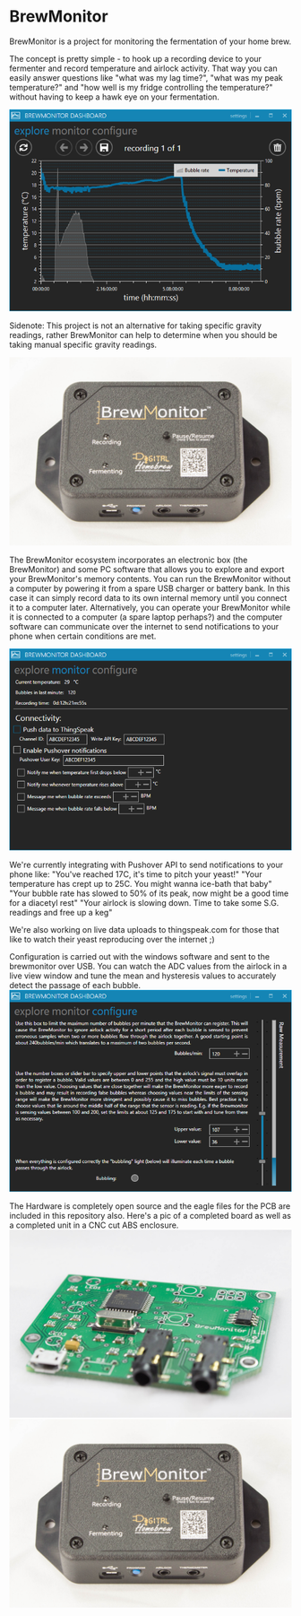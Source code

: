BrewMonitor
===========
BrewMonitor is a project for monitoring the fermentation of your home brew.

The concept is pretty simple - to hook up a recording device to your fermenter and record temperature and airlock activity. That way you can easily answer questions like "what was my lag time?", "what was my peak temperature?" and "how well is my fridge controlling the temperature?" without having to keep a hawk eye on your fermentation.

![alt tag](https://github.com/DigitalHomebrew/BrewMonitor/blob/master/Images/explore%20screenshot.png?raw=true)

Sidenote: This project is not an alternative for taking specific gravity readings, rather BrewMonitor can help to determine when you should be taking manual specific gravity readings.

![alt tag](https://github.com/DigitalHomebrew/BrewMonitor/blob/master/Images/brewmonitor%20enclosure.jpg)

The BrewMonitor ecosystem incorporates an electronic box (the BrewMonitor) and some PC software that allows you to explore and export your BrewMonitor's memory contents. You can run the BrewMonitor without a computer by powering it from a spare USB charger or battery bank. In this case it can simply record data to its own internal memory until you connect it to a computer later. Alternatively, you can operate your BrewMonitor while it is connected to a computer (a spare laptop perhaps?) and the computer software can communicate over the internet to send notifications to your phone when certain conditions are met.

![alt tag](https://github.com/DigitalHomebrew/BrewMonitor/blob/master/Images/monitor%20screenshot.png?raw=true)

We're currently integrating with Pushover API to send notifications to your phone like:
"You've reached 17C, it's time to pitch your yeast!"
"Your temperature has crept up to 25C. You might wanna ice-bath that baby"
"Your bubble rate has slowed to 50% of its peak, now might be a good time for a diacetyl rest"
"Your airlock is slowing down. Time to take some S.G. readings and free up a keg"

We're also working on live data uploads to thingspeak.com for those that like to watch their yeast reproducing over the internet ;)

Configuration is carried out with the windows software and sent to the brewmonitor over USB. You can watch the ADC values from the airlock in a live view window and tune the mean and hysteresis values to accurately detect the passage of each bubble.
![alt tag](https://github.com/DigitalHomebrew/BrewMonitor/blob/master/Images/configure%20screenshot.png?raw=true)


The Hardware is completely open source and the eagle files for the PCB are included in this repository also. Here's a pic of a completed board as well as a completed unit in a CNC cut ABS enclosure.
![alt tag](https://github.com/DigitalHomebrew/BrewMonitor/blob/master/Images/brewmonitor%20pcb.jpg)
![alt tag](https://github.com/DigitalHomebrew/BrewMonitor/blob/master/Images/brewmonitor%20enclosure.jpg)
